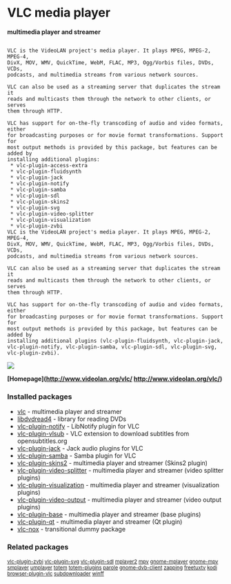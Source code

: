 # VLC media player

__multimedia player and streamer__

```

VLC is the VideoLAN project's media player. It plays MPEG, MPEG-2, MPEG-4,
DivX, MOV, WMV, QuickTime, WebM, FLAC, MP3, Ogg/Vorbis files, DVDs, VCDs,
podcasts, and multimedia streams from various network sources.

VLC can also be used as a streaming server that duplicates the stream it
reads and multicasts them through the network to other clients, or serves
them through HTTP.

VLC has support for on-the-fly transcoding of audio and video formats, either
for broadcasting purposes or for movie format transformations. Support for
most output methods is provided by this package, but features can be added by
installing additional plugins:
 * vlc-plugin-access-extra
 * vlc-plugin-fluidsynth
 * vlc-plugin-jack
 * vlc-plugin-notify
 * vlc-plugin-samba
 * vlc-plugin-sdl
 * vlc-plugin-skins2
 * vlc-plugin-svg
 * vlc-plugin-video-splitter
 * vlc-plugin-visualization
 * vlc-plugin-zvbi
VLC is the VideoLAN project's media player. It plays MPEG, MPEG-2, MPEG-4,
DivX, MOV, WMV, QuickTime, WebM, FLAC, MP3, Ogg/Vorbis files, DVDs, VCDs,
podcasts, and multimedia streams from various network sources.

VLC can also be used as a streaming server that duplicates the stream it
reads and multicasts them through the network to other clients, or serves
them through HTTP.

VLC has support for on-the-fly transcoding of audio and video formats, either
for broadcasting purposes or for movie format transformations. Support for
most output methods is provided by this package, but features can be added by
installing additional plugins (vlc-plugin-fluidsynth, vlc-plugin-jack,
vlc-plugin-notify, vlc-plugin-samba, vlc-plugin-sdl, vlc-plugin-svg,
vlc-plugin-zvbi).

```

[![](https://screenshots.debian.net/thumbnail/vlc/)](https://screenshots.debian.net/screenshot/vlc/)


 **[Homepage](http://www.videolan.org/vlc/
http://www.videolan.org/vlc/)**

### Installed packages

* [vlc](https://packages.debian.org/stretch/vlc) - multimedia player and streamer
* [libdvdread4](https://packages.debian.org/stretch/libdvdread4) - library for reading DVDs
* [vlc-plugin-notify](https://packages.debian.org/stretch/vlc-plugin-notify) - LibNotify plugin for VLC
* [vlc-plugin-vlsub](https://packages.debian.org/stretch/vlc-plugin-vlsub) - VLC extension to download subtitles from opensubtitles.org
* [vlc-plugin-jack](https://packages.debian.org/stretch/vlc-plugin-jack) - Jack audio plugins for VLC
* [vlc-plugin-samba](https://packages.debian.org/stretch/vlc-plugin-samba) - Samba plugin for VLC
* [vlc-plugin-skins2](https://packages.debian.org/stretch/vlc-plugin-skins2) - multimedia player and streamer (Skins2 plugin)
* [vlc-plugin-video-splitter](https://packages.debian.org/stretch/vlc-plugin-video-splitter) - multimedia player and streamer (video splitter plugins)
* [vlc-plugin-visualization](https://packages.debian.org/stretch/vlc-plugin-visualization) - multimedia player and streamer (visualization plugins)
* [vlc-plugin-video-output](https://packages.debian.org/stretch/vlc-plugin-video-output) - multimedia player and streamer (video output plugins)
* [vlc-plugin-base](https://packages.debian.org/stretch/vlc-plugin-base) - multimedia player and streamer (base plugins)
* [vlc-plugin-qt](https://packages.debian.org/stretch/vlc-plugin-qt) - multimedia player and streamer (Qt plugin)
* [vlc-nox](https://packages.debian.org/stretch/vlc-nox) - transitional dummy package

### Related packages

<sub> [vlc-plugin-zvbi](https://packages.debian.org/stretch/vlc-plugin-zvbi) [vlc-plugin-svg](https://packages.debian.org/stretch/vlc-plugin-svg) [vlc-plugin-sdl](https://packages.debian.org/stretch/vlc-plugin-sdl) [mplayer2](https://packages.debian.org/stretch/mplayer2) [mpv](https://packages.debian.org/stretch/mpv) [gnome-mplayer](https://packages.debian.org/stretch/gnome-mplayer) [gnome-mpv](https://packages.debian.org/stretch/gnome-mpv) [smplayer](https://packages.debian.org/stretch/smplayer) [umplayer](https://packages.debian.org/stretch/umplayer) [totem](https://packages.debian.org/stretch/totem) [totem-plugins](https://packages.debian.org/stretch/totem-plugins) [parole](https://packages.debian.org/stretch/parole) [gnome-dvb-client](https://packages.debian.org/stretch/gnome-dvb-client) [zapping](https://packages.debian.org/stretch/zapping) [freetuxtv](https://packages.debian.org/stretch/freetuxtv) [kodi](https://packages.debian.org/stretch/kodi) [browser-plugin-vlc](https://packages.debian.org/stretch/browser-plugin-vlc) [subdownloader](https://packages.debian.org/stretch/subdownloader) [winff](https://packages.debian.org/stretch/winff)  </sub>
